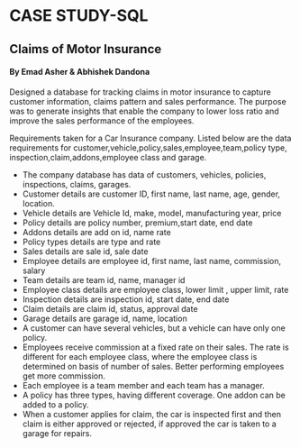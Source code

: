 # CASE STUDY-SQL
## Claims of Motor Insurance
#### By Emad Asher & Abhishek Dandona

Designed a database for tracking claims in motor insurance to capture customer information, claims pattern and sales performance. The purpose was to generate insights that enable the company to lower loss ratio and improve the sales performance of the employees.

Requirements taken for a Car Insurance company. 
Listed below are the data requirements for customer,vehicle,policy,sales,employee,team,policy type, inspection,claim,addons,employee class and garage.

* The company database has data of customers, vehicles, policies, inspections, claims, garages.
* Customer details are customer ID, first name, last name, age, gender, location.
* Vehicle details are Vehicle Id, make, model, manufacturing year, price
* Policy details are policy number, premium,start date, end date
* Addons details are add on id, name rate
* Policy types details are type and rate
* Sales details are sale id, sale date
* Employee details are employee id, first name, last name, commission, salary
* Team details are team id, name, manager id
* Employee class details are employee class, lower limit , upper limit, rate
* Inspection details are inspection id, start date, end date
* Claim details are claim id, status, approval date
* Garage details are garage id, name, location
* A customer can have several vehicles, but a vehicle can have only one policy.
* Employees receive commission at a fixed rate on their sales. The rate is different for each employee class, where the employee class is determined on basis of number of sales. Better performing employees get more commission.
* Each employee is a team member and each team has a manager.
* A policy has three types, having different coverage. One addon can be added to a policy.
* When a customer applies for claim, the car is inspected first and then claim is either approved or rejected, if approved the car is taken to a garage for repairs.
